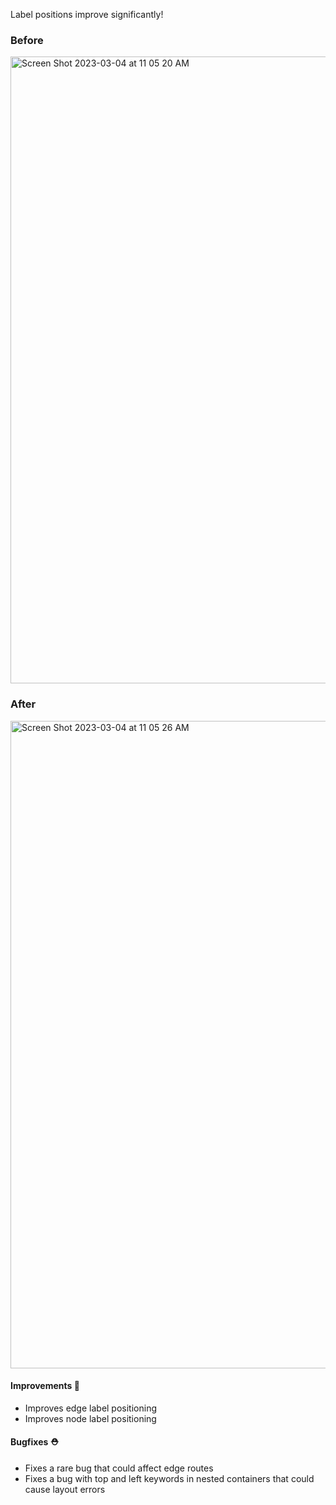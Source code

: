 Label positions improve significantly!

### Before

<img width="1003" alt="Screen Shot 2023-03-04 at 11 05 20 AM" src="https://user-images.githubusercontent.com/3120367/222924247-51d0b491-71b5-4d3d-89fd-e22af6e991f4.png">

### After

<img width="1036" alt="Screen Shot 2023-03-04 at 11 05 26 AM" src="https://user-images.githubusercontent.com/3120367/222924254-3b0906e0-360d-44e5-b299-62a8850cab18.png">

#### Improvements 🧹

- Improves edge label positioning
- Improves node label positioning

#### Bugfixes ⛑️

- Fixes a rare bug that could affect edge routes
- Fixes a bug with top and left keywords in nested containers that could cause layout errors

